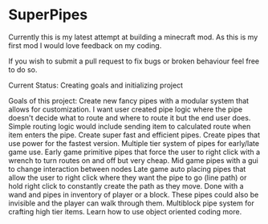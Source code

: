 # SuperPipes
Currently this is my latest attempt at building a minecraft mod. As this is my first mod I would love feedback on my coding.

If you wish to submit a pull request to fix bugs or broken behaviour feel free to do so. 

Current Status: Creating goals and initializing project

Goals of  this project:
Create new fancy pipes with a modular system that allows for customization.
I want user created pipe logic where the pipe doesn't decide what to route and where to route it but the end user does. Simple routing logic would include sending item to calculated route when item enters the pipe. 
Create super fast and efficient pipes.
Create pipes that use power for the fastest version. 
Multiple tier system of pipes for early/late game use. 
Early game primitive pipes that force the user to right click with a wrench to turn routes on and off but very cheap.
Mid game pipes with a gui to change interaction between nodes
Late game auto placing pipes that allow the user to right click where they want the pipe to go (line path) or hold right click to constantly create the path as they move. Done with a wand and pipes in inventory of player or a block. These pipes could also be invisible and the player can walk through them.
Multiblock pipe system for crafting high tier items.
Learn how to use object oriented coding more.
